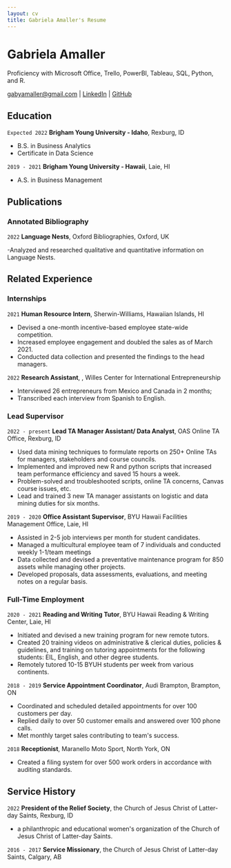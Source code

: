 ```yaml
---
layout: cv
title: Gabriela Amaller's Resume
---
```

# Gabriela Amaller
Proficiency with Microsoft Office, Trello, PowerBI, Tableau, SQL, Python, and R.

<div id="webaddress">
<a href="gabyamaller@gmail.com">gabyamaller@gmail.com</a>
| <a href="http://www.linkedin.com/in/gabriela-amaller">LinkedIn</a>
| <a href="https://github.com/gabyamaller">GitHub</a>
</div>

<!-- https://www.monique.tech/the-art-of-markdown -->

## Education

`Expected 2022`
__Brigham Young University - Idaho__, Rexburg, ID

- B.S. in Business Analytics 
- Certificate in Data Science

`2019 - 2021`
__Brigham Young University - Hawaii__, Laie, HI

- A.S. in Business Management



## Publications 

### Annotated Bibliography

`2022` 
__Language Nests__, Oxford Bibliographies, Oxford, UK

-Analyzed and researched qualitative and quantitative information on Language Nests.


## Related Experience

### Internships

`2021`
__Human Resource Intern__, Sherwin-Williams, Hawaiian Islands, HI

- Devised a one-month incentive-based employee state-wide competition.
- Increased employee engagement and doubled the sales as of March 2021.
- Conducted data collection and presented the findings to the head managers.

`2022`
__Research Assistant__, , Willes Center for International Entrepreneurship

- Interviewed 26 entrepreneurs from Mexico and Canada in 2 months; 
- Transcribed each interview from Spanish to English.

### Lead Supervisor 

`2022 - present`
__Lead TA Manager Assistant/ Data Analyst__, OAS Online TA Office, Rexburg, ID

- Used data mining techniques to formulate reports on 250+ Online TAs for managers, stakeholders and course councils.
- Implemented and improved new R and python scripts that increased team performance efficiency and saved 15 hours a week.
- Problem-solved and troubleshooted scripts, online TA concerns, Canvas course issues, etc.
- Lead and trained 3 new TA manager assistants on logistic and data mining duties for six months.

`2019 - 2020`
__Office Assistant Supervisor__, BYU Hawaii Facilities Management Office, Laie, HI

- Assisted in 2-5 job interviews per month for student candidates.
- Managed a multicultural employee team of 7 individuals and conducted weekly 1-1/team meetings
- Data collected and devised a preventative maintenance program for 850 assets while managing other projects.
- Developed proposals, data assessments, evaluations, and meeting notes on a regular basis. 

### Full-Time Employment

`2020 - 2021`
__Reading and Writing Tutor__, BYU Hawaii Reading & Writing Center, Laie, HI

- Initiated and devised a new training program for new remote tutors.
- Created 20 training videos on administrative & clerical duties, policies & guidelines, and training on tutoring appointments for the following students: EIL, English, and other degree students.
- Remotely tutored 10-15 BYUH students per week from various continents.

`2018 - 2019`
__Service Appointment Coordinator__, Audi Brampton, Brampton, ON 

- Coordinated and scheduled detailed appointments for over 100 customers per day.
- Replied daily to over 50 customer emails and answered over 100 phone calls.
- Met monthly target sales contributing to team's success. 

`2018`
__Receptionist__, Maranello Moto Sport, North York, ON

- Created a filing system for over 500 work orders in accordance with auditing standards.


## Service History

`2022`
__President of the Relief Society__, the Church of Jesus Christ of Latter-day Saints, Rexburg, ID

- a philanthropic and educational women's organization of the Church of Jesus Christ of Latter-day Saints. 

`2016 - 2017`
__Service Missionary__, the Church of Jesus Christ of Latter-day Saints, Calgary, AB



<!-- ### Footer

Last updated: Dec 2022 -->


